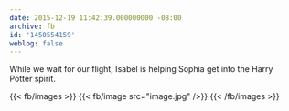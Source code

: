 ```yaml
---
date: 2015-12-19 11:42:39.000000000 -08:00
archive: fb
id: '1450554159'
weblog: false
---
```


While we wait for our flight, Isabel is helping Sophia get into the Harry Potter spirit.

{{< fb/images >}}
{{< fb/image src="image.jpg" />}}
{{< /fb/images >}}
